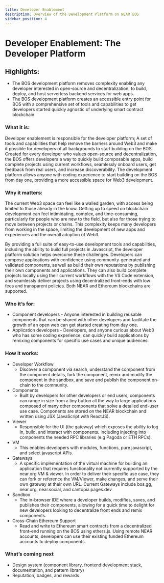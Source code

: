 ```yaml
---
title: Developer Enablement
description: Overview of the Development Platform on NEAR BOS
sidebar_position: 4
---
```


# Developer Enablement: The Developer Platform


## Highlights:



* The BOS development platform removes complexity enabling any developer interested in open-source and decentralization, to build, deploy, and host serverless backend services for web apps. 
* The BOS development platform creates an accessible entry point for BOS with a comprehensive set of tools and capabilities to get developers started quickly agnostic of underlying smart contract blockchain 


### What it is:

Developer enablement is responsible for the developer platform; A set of tools and capabilities that help remove the barriers around Web3 and make it possible for developers of all backgrounds to start building on the BOS. Created for every developer who values open-source and decentralization, the BOS offers developers a way to quickly build composable apps, build complete projects using current workflows, seamlessly onboard users, get feedback from real users, and increase discoverability. The development platform allows anyone with coding experience to start building on the BOS from day one, providing a more accessible space for Web3 development.  


### Why it matters:

The current Web3 space can feel like a walled garden, with access being limited to those already in the know. Getting up to speed on blockchain development can feel intimidating, complex, and time-consuming, particularly for people who are new to the field, but also for those trying to move between projects or chains. This complexity keeps many developers from working in the space, limiting the development of new apps and experiences and the overall adoption of Web3.

By providing a full suite of easy-to-use development tools and capabilities, including the ability to build full projects in Javascript, the developer platform solution helps overcome these challenges. Developers can compose applications with confidence using community-generated and validated components, as well as build their own reputations by publishing their own components and applications. They can also build complete projects locally using their current workflows with the VS Code extension, and seamlessly deliver projects using decentralized front-ends with low fees and transparent policies. Both NEAR and Ethereum blockchains are supported. 


### Who it’s for:



* Component developers - Anyone interested in building reusable components that can be shared with other developers and facilitate the growth of an open web can get started creating from day one.
* Application developers -  Developers, and anyone curious about Web3 who has some coding experience, can quickly build applications by remixing components for specific use cases and unique audiences. 


### How it works:



* Developer Workflow
    * Discover a component via search, understand the component from the component details, fork the component, remix and modify the component in the sandbox, and save and publish the component on-chain to the community. 
* Components
    * Built by developers for other developers or end users, components can range in size from a tiny button all the way to large applications composed of many other components that solve a detailed end-user use case. Components are stored on the NEAR blockchain and written using JSX (JavaScript with ReactJS).
* Viewer
    * Responsible for the UI (the gateway) which exposes the ability to log in, build, and interact with components. Including injecting into components the needed RPC libraries (e.g Pagoda or ETH RPCs).
* VM 
    * This enables developers with modules, functions, pure javascript, and select javascript APIs.
* Gateways
    * A specific implementation of the virtual machine for building an application that requires functionality not currently supported by the near.org VM & viewer. In order to deliver their specific use case, they can fork or reference the VM/Viewer, make changes, and serve their own gateway at their own URL. Current Gateways include bos.gg, near.org, near.social, and cantopia.pages.dev
* Sandbox
    * The in-browser IDE where a developer builds, modifies, saves, and publishes their components, allowing for a quick time to delight for new developers looking to decentralize front ends and remix components.
* Cross-Chain Ethereum Support
    * Read and write to Ethereum smart contracts from a decentralized front-end running on the BOS using ethers.js. Using remote NEAR accounts, developers can use their existing funded Ethereum accounts to deploy components.  


### What’s coming next



* Design system (component library, frontend development stack, documentation, and pattern library) 
* Reputation, badges, and rewards